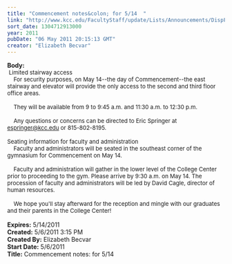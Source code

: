 ```yaml
---
title: "Commencement notes&colon; for 5/14  "
link: "http://www.kcc.edu/FacultyStaff/update/Lists/Announcements/DispForm.aspx?ID=293"
sort_date: 1304712913000
year: 2011
pubDate: "06 May 2011 20:15:13 GMT"
creator: "Elizabeth Becvar"
---
```


<div><b>Body:</b> <div class=ExternalClass1A9B1FC670BC418389590AE136DABF8D><div><font size=2> Limited stairway access<br>    For security purposes, on May 14--the day of Commencement--the east stairway and elevator will provide the only access to the second and third floor office areas. </font></div><font size=2>
<div><br>    They will be available from 9 to 9:45 a.m. and 11:30 a.m. to 12:30 p.m. </div>
<div><br>    Any questions or concerns can be directed to Eric Springer at </font><a href="mailto:espringer@kcc.edu"><font size=2>espringer@kcc.edu</font></a><font size=2> or 815-802-8195.<br> <br>Seating information for faculty and administration <br>    Faculty and administrators will be seated in the southeast corner of the gymnasium for Commencement on May 14. </font></div><font size=2>
<div><br>    Faculty and administration will gather in the lower level of the College Center prior to proceeding to the gym. Please arrive by 9:30 a.m. on May 14. The procession of faculty and administrators will be led by David Cagle, director of human resources. </div>
<div><br>    We hope you'll stay afterward for the reception and mingle with our graduates and their parents in the College Center! <br> </font></div></div></div>
<div><b>Expires:</b> 5/14/2011</div>
<div><b>Created:</b> 5/6/2011 3:15 PM</div>
<div><b>Created By:</b> Elizabeth Becvar</div>
<div><b>Start Date:</b> 5/6/2011</div>
<div><b>Title:</b> Commencement notes: for 5/14  </div>
